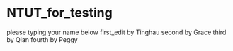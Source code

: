 # NTUT_for_testing
please typing your name below
first_edit by Tinghau
second by Grace
third by Qian
fourth by Peggy

